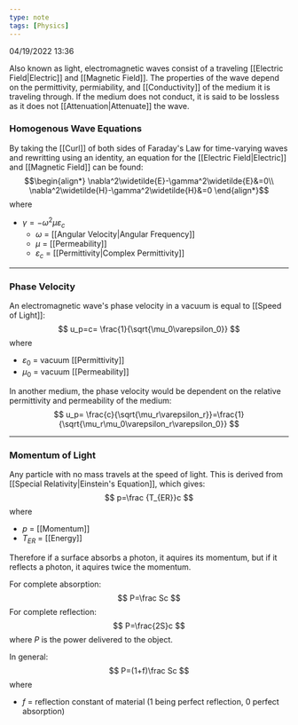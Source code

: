```yaml
---
type: note
tags: [Physics]
---
```

04/19/2022 13:36

  

Also known as light, electromagnetic waves consist of a traveling [[Electric Field|Electric]] and [[Magnetic Field]]. The properties of the wave depend on the permittivity, permiability, and [[Conductivity]] of the medium it is traveling through. If the medium does not conduct, it is said to be lossless as it does not [[Attenuation|Attenuate]] the wave.

### Homogenous Wave Equations
By taking the [[Curl]] of both sides of Faraday's Law for time-varying waves and rewritting using an identity, an equation for the [[Electric Field|Electric]] and [[Magnetic Field]] can be found:
$$\begin{align*}
\nabla^2\widetilde{E}-\gamma^2\widetilde{E}&=0\\
\nabla^2\widetilde{H}-\gamma^2\widetilde{H}&=0
\end{align*}$$
where
- $\gamma=-\omega^2\mu\varepsilon_c$ 
	- $\omega$ = [[Angular Velocity|Angular Frequency]]
	- $\mu$ = [[Permeability]]
	- $\varepsilon_c$ = [[Permittivity|Complex Permittivity]]


---

### Phase Velocity
An electromagnetic wave's phase velocity in a vacuum is equal to [[Speed of Light]]:
$$
u_p=c= \frac{1}{\sqrt{\mu_0\varepsilon_0}}
$$
where
- $\varepsilon_0$ = vacuum [[Permittivity]]
- $\mu_0$ = vacuum [[Permeability]]

In another medium, the phase velocity would be dependent on the relative permittivity and permeability of the medium:
$$
u_p= \frac{c}{\sqrt{\mu_r\varepsilon_r}}=\frac{1}{\sqrt{\mu_r\mu_0\varepsilon_r\varepsilon_0}}
$$

---

### Momentum of Light
Any particle with no mass travels at the speed of light. This is derived from [[Special Relativity|Einstein's Equation]], which gives:
$$
p=\frac {T_{ER}}c
$$
where
- $p$ = [[Momentum]]
- $T_{ER}$ = [[Energy]]

Therefore if a surface absorbs a photon, it aquires its momentum, but if it reflects a photon, it aquires twice the momentum.

For complete absorption:
$$
P=\frac Sc
$$
For complete reflection:
$$
P=\frac{2S}c
$$
where $P$ is the power delivered to the object. 

In general:
$$
P=(1+f)\frac Sc
$$
where
- $f$ = reflection constant of material (1 being perfect reflection, 0 perfect absorption)